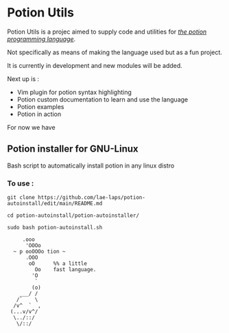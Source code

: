 # Potion Utils

Potion Utils is a projec aimed to supply code and utilities for *[the potion programming language](https://github.com/perl11/potion)*.

Not specifically as means of making the language used but as a fun project.

It is currently in development and new modules will be added.

Next up is :

 * Vim plugin for potion syntax highlighting
 * Potion custom documentation to learn and use the language
 * Potion examples
 * Potion in action

For now we have

## Potion installer for GNU-Linux

Bash script to automatically install potion in any linux distro

### To use : 
`git clone https://github.com/lae-laps/potion-autoinstall/edit/main/README.md`    

`cd potion-autoinstall/potion-autoinstaller/`  

`sudo bash potion-autoinstall.sh`     

```
     .ooo
      'OOOo
  ~ p ooOOOo tion ~
      .OOO
       oO      %% a little
         Oo    fast language.
        'O
         `
        (o)
    ___/ /
   /`    \
  /v^  `  ,
 (...v/v^/
  \../::/
   \/::/
   ```
